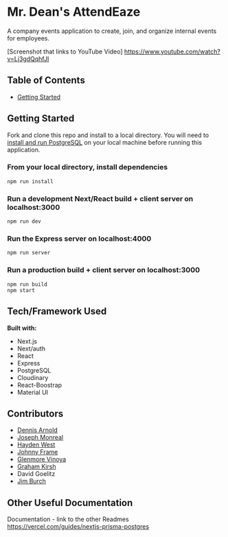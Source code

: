 # Mr. Dean's AttendEaze
A company events application to create, join, and organize internal events for employees.

[Screenshot that links to YouTube Video]
https://www.youtube.com/watch?v=Lj3gdQqhfJI

## Table of Contents
* [Getting Started](#getting-started)

## <a name="getting-started"></a>Getting Started
Fork and clone this repo and install to a local directory. You will need to [install and run PostgreSQL](https://www.postgresql.org/download/) on your local machine before running this application.

### From your local directory, install dependencies
```
npm run install
```

### Run a development Next/React build + client server on localhost:3000
```
npm run dev
```

### Run the Express server on localhost:4000
```
npm run server
```

### Run a production build + client server on localhost:3000
```
npm run build
npm start
```

## Tech/Framework Used
**Built with:**
* Next.js
* Next/auth
* React
* Express
* PostgreSQL
* Cloudinary
* React-Boostrap
* Material UI

## Contributors
* [Dennis Arnold](https://github.com/DennisJArnold)
* [Joseph Monreal](https://github.com/josephmonreal00 )
* [Hayden West](https://github.com/htwest)
* [Johnny Frame](https://github.com/jbframe)
* [Glenmore Vinoya](https://github.com/kuyavinny)
* [Graham Kirsh](https://github.com/21grahams)
* David Goelitz
* [Jim Burch](https://github.com/JimBurch)

## Other Useful Documentation

Documentation - link to the other Readmes
https://vercel.com/guides/nextjs-prisma-postgres